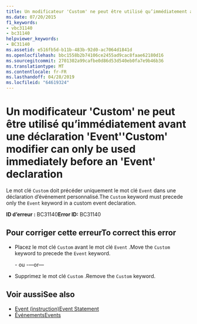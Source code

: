 ```yaml
---
title: Un modificateur 'Custom' ne peut être utilisé qu’immédiatement avant une déclaration 'Event'
ms.date: 07/20/2015
f1_keywords:
- vbc31140
- bc31140
helpviewer_keywords:
- BC31140
ms.assetid: e516fb5d-b11b-483b-92d0-ac7064d1841d
ms.openlocfilehash: bbc1558b2b74106ce2455ad9cac8faae62180d16
ms.sourcegitcommit: 2701302a99cafbe0d86d53d540eb0fa7e9b46b36
ms.translationtype: MT
ms.contentlocale: fr-FR
ms.lasthandoff: 04/28/2019
ms.locfileid: "64619324"
---
```

# <a name="custom-modifier-can-only-be-used-immediately-before-an-event-declaration"></a><span data-ttu-id="90080-102">Un modificateur 'Custom' ne peut être utilisé qu’immédiatement avant une déclaration 'Event'</span><span class="sxs-lookup"><span data-stu-id="90080-102">'Custom' modifier can only be used immediately before an 'Event' declaration</span></span>
<span data-ttu-id="90080-103">Le mot clé `Custom` doit précéder uniquement le mot clé `Event` dans une déclaration d’événement personnalisé.</span><span class="sxs-lookup"><span data-stu-id="90080-103">The `Custom` keyword must precede only the `Event` keyword in a custom event declaration.</span></span>  
  
 <span data-ttu-id="90080-104">**ID d’erreur :** BC31140</span><span class="sxs-lookup"><span data-stu-id="90080-104">**Error ID:** BC31140</span></span>  
  
## <a name="to-correct-this-error"></a><span data-ttu-id="90080-105">Pour corriger cette erreur</span><span class="sxs-lookup"><span data-stu-id="90080-105">To correct this error</span></span>  
  
- <span data-ttu-id="90080-106">Placez le mot clé `Custom` avant le mot clé `Event` .</span><span class="sxs-lookup"><span data-stu-id="90080-106">Move the `Custom` keyword to precede the `Event` keyword.</span></span>  
  
     <span data-ttu-id="90080-107">- ou -</span><span class="sxs-lookup"><span data-stu-id="90080-107">—or—</span></span>  
  
- <span data-ttu-id="90080-108">Supprimez le mot clé `Custom` .</span><span class="sxs-lookup"><span data-stu-id="90080-108">Remove the `Custom` keyword.</span></span>  
  
## <a name="see-also"></a><span data-ttu-id="90080-109">Voir aussi</span><span class="sxs-lookup"><span data-stu-id="90080-109">See also</span></span>

- [<span data-ttu-id="90080-110">Event (instruction)</span><span class="sxs-lookup"><span data-stu-id="90080-110">Event Statement</span></span>](../../visual-basic/language-reference/statements/event-statement.md)
- [<span data-ttu-id="90080-111">Événements</span><span class="sxs-lookup"><span data-stu-id="90080-111">Events</span></span>](../../visual-basic/programming-guide/language-features/events/index.md)
